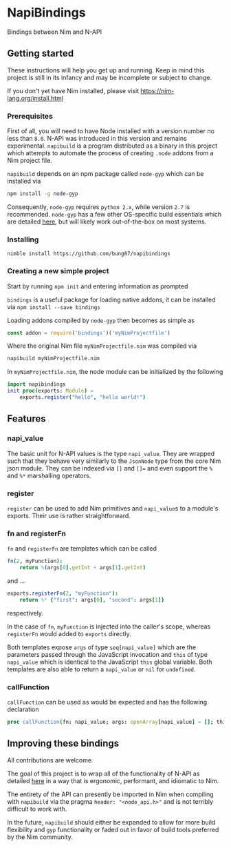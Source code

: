 # NapiBindings
Bindings between Nim and N-API

## Getting started	
These instructions will help you get up and running.  Keep in mind this project is still in its infancy and may be incomplete or subject to change.

If you don't yet have Nim installed, please visit https://nim-lang.org/install.html

### Prerequisites
First of all, you will need to have Node installed with a version number no less than `8.0`.  N-API was introduced in this version and remains experimental.
`napibuild` is a program distributed as a binary in this project which attempts to automate the process of creating `.node` addons from a Nim project file.


`napibuild` depends on an npm package called `node-gyp` which can be installed via 
```bash
npm install -g node-gyp
```

Consequently, `node-gyp` requires `python 2.x`, while version `2.7` is recommended.  `node-gyp` has a few other OS-specific build essentials which are detailed [here](https://www.npmjs.com/package/node-gyp), but will likely work out-of-the-box on most systems.


### Installing

`nimble install https://github.com/bung87/napibindings`

### Creating a new simple project
Start by running `npm init` and entering information as prompted

`bindings` is a useful package for loading native addons, it can be installed via `npm install --save bindings`

Loading addons compiled by `node-gyp` then becomes as simple as
```JavaScript
const addon = require('bindings')('myNimProjectfile')
```
Where the original Nim file `myNimProjectfile.nim` was compiled via
```bash
napibuild myNimProjectfile.nim
```
In `myNimProjectfile.nim`, the node module can be initialized by the following
```nim
import napibindings
init proc(exports: Module) =
	exports.register("hello", "hello world!")
```

## Features
### napi_value
The basic unit for N-API values is the type `napi_value`.  They are wrapped such that they behave very similarly to the `JsonNode` type from the core Nim json module.  They can be indexed via `[]` and `[]=` and even support the `%` and `%*` marshalling operators.
### register
`register` can be used to add Nim primitives and `napi_value`s to a module's exports.  Their use is rather straightforward.
### fn and registerFn
`fn` and `registerFn` are templates which can be called
```nim
fn(2, myFunction):
	return %(args[0].getInt + args[1].getInt)
```
and  ...

```nim
exports.registerFn(2, "myFunction"):
	return %* {"first": args[0], "second": args[1]}
```
respectively. 

In the case of `fn`, `myFunction` is injected into the caller's scope, whereas `registerFn` would added to `exports` directly.

Both templates expose `args` of type `seq[napi_value]` which are the parameters passed through the JavaScript invocation  and `this` of type `napi_value` which is identical to the JavaScript `this` global variable.  Both templates are also able to return a `napi_value` or `nil` for `undefined`.
### callFunction
`callFunction` can be used as would be expected and has the following declaration
```nim
proc callFunction(fn: napi_value; args: openArray[napi_value] = []; this = %[]): napi_value {..}
```

## Improving these bindings
All contributions are welcome.

The goal of this project is to wrap all of the functionality of N-API as detailed [here](https://nodejs.org/api/n-api.html) in a way that is ergonomic, performant, and idiomatic to Nim.

The entirety of the API can presently be imported in Nim when compiling with `napibuild` via the pragma `header: "<node_api.h>"`  and is not terribly difficult to work with.

In the future, `napibuild` should either be expanded to allow for more build flexibility  and `gyp` functionality or faded out in favor of build tools preferred by the Nim community.
